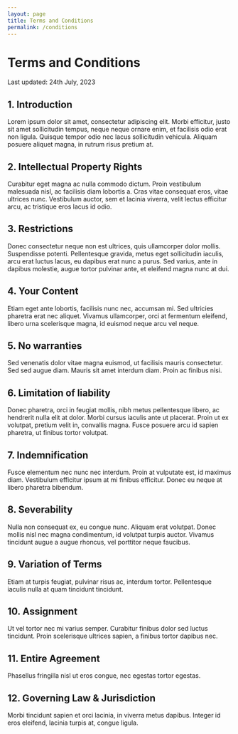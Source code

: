 ```yaml
---
layout: page
title: Terms and Conditions
permalink: /conditions
---
```


<h1>Terms and Conditions</h1>

<p>Last updated: 24th July, 2023</p>

<h2>1. Introduction</h2>
<p>Lorem ipsum dolor sit amet, consectetur adipiscing elit. Morbi efficitur, justo sit amet sollicitudin tempus, neque neque ornare enim, et facilisis odio erat non ligula. Quisque tempor odio nec lacus sollicitudin vehicula. Aliquam posuere aliquet magna, in rutrum risus pretium at.</p>

<h2>2. Intellectual Property Rights</h2>
<p>Curabitur eget magna ac nulla commodo dictum. Proin vestibulum malesuada nisl, ac facilisis diam lobortis a. Cras vitae consequat eros, vitae ultrices nunc. Vestibulum auctor, sem et lacinia viverra, velit lectus efficitur arcu, ac tristique eros lacus id odio.</p>

<h2>3. Restrictions</h2>
<p>Donec consectetur neque non est ultrices, quis ullamcorper dolor mollis. Suspendisse potenti. Pellentesque gravida, metus eget sollicitudin iaculis, arcu erat luctus lacus, eu dapibus erat nunc a purus. Sed varius, ante in dapibus molestie, augue tortor pulvinar ante, et eleifend magna nunc at dui.</p>

<h2>4. Your Content</h2>
<p>Etiam eget ante lobortis, facilisis nunc nec, accumsan mi. Sed ultricies pharetra erat nec aliquet. Vivamus ullamcorper, orci at fermentum eleifend, libero urna scelerisque magna, id euismod neque arcu vel neque.</p>

<h2>5. No warranties</h2>
<p>Sed venenatis dolor vitae magna euismod, ut facilisis mauris consectetur. Sed sed augue diam. Mauris sit amet interdum diam. Proin ac finibus nisi.</p>

<h2>6. Limitation of liability</h2>
<p>Donec pharetra, orci in feugiat mollis, nibh metus pellentesque libero, ac hendrerit nulla elit at dolor. Morbi cursus iaculis ante ut placerat. Proin ut ex volutpat, pretium velit in, convallis magna. Fusce posuere arcu id sapien pharetra, ut finibus tortor volutpat.</p>

<h2>7. Indemnification</h2>
<p>Fusce elementum nec nunc nec interdum. Proin at vulputate est, id maximus diam. Vestibulum efficitur ipsum at mi finibus efficitur. Donec eu neque at libero pharetra bibendum.</p>

<h2>8. Severability</h2>
<p>Nulla non consequat ex, eu congue nunc. Aliquam erat volutpat. Donec mollis nisl nec magna condimentum, id volutpat turpis auctor. Vivamus tincidunt augue a augue rhoncus, vel porttitor neque faucibus.</p>

<h2>9. Variation of Terms</h2>
<p>Etiam at turpis feugiat, pulvinar risus ac, interdum tortor. Pellentesque iaculis nulla at quam tincidunt tincidunt.</p>

<h2>10. Assignment</h2>
<p>Ut vel tortor nec mi varius semper. Curabitur finibus dolor sed luctus tincidunt. Proin scelerisque ultrices sapien, a finibus tortor dapibus nec.</p>

<h2>11. Entire Agreement</h2>
<p>Phasellus fringilla nisl ut eros congue, nec egestas tortor egestas.</p>

<h2>12. Governing Law & Jurisdiction</h2>
<p>Morbi tincidunt sapien et orci lacinia, in viverra metus dapibus. Integer id eros eleifend, lacinia turpis at, congue ligula.</p>
